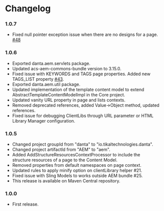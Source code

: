 # Changelog

### 1.0.7
- Fixed null pointer exception issue when there are no designs for a page. [#48](https://github.com/DantaFramework/AEM/issues/48)

### 1.0.6
- Exported danta.aem.servlets package.
- Updated acs-aem-commons-bundle version to 3.15.0.
- Fixed issue with KEYWORDS and TAGS page properties. Added new TAGS_LIST property [#43](https://github.com/DantaFramework/AEM/issues/43).
- Exported danta.aem.util package.
- Updated implementation of the template content model to extend AbstractTemplateContentModelImpl in the Core project.
- Updated vanity URL property in page and lists contexts.
- Removed deprecated references, added Value->Object method, updated references.
- Fixed issue for debugging ClientLibs through URL parameter or HTML Library Manager configuration.

### 1.0.5
- Changed project groupId from "danta" to "io.tikaltechnologies.danta".
- Changed project artifactId from "AEM" to "aem".
- Added AddStructureResourcesContextProcessor to include the structure resources of a page to the Content Model.
- Removed properties from default namespaces on page context.
- Updated rules to apply minify option on clientLibrary helper #21.
- Fixed issue with Sling Models to works outside AEM bundle #25.
- This release is available on Maven Central repository.

### 1.0.0
- First release.